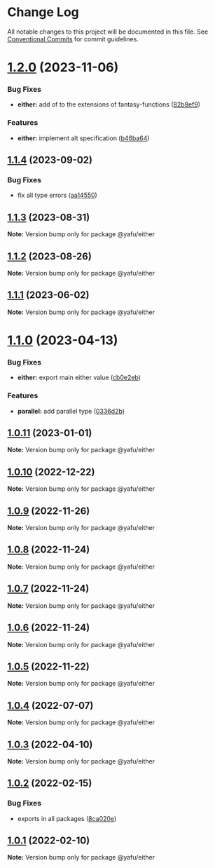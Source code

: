# Change Log

All notable changes to this project will be documented in this file.
See [Conventional Commits](https://conventionalcommits.org) for commit guidelines.

# [1.2.0](https://github.com/TheLudd/yafu-mono/compare/@yafu/either@1.1.4...@yafu/either@1.2.0) (2023-11-06)

### Bug Fixes

- **either:** add of to the extensions of fantasy-functions ([82b8ef9](https://github.com/TheLudd/yafu-mono/commit/82b8ef9b0c1a462b78239c156c854577bdadef4b))

### Features

- **either:** implement alt specification ([b46ba64](https://github.com/TheLudd/yafu-mono/commit/b46ba641998cdbc179643bfa0ec123bffdd31ae7))

## [1.1.4](https://github.com/TheLudd/yafu-mono/compare/@yafu/either@1.1.3...@yafu/either@1.1.4) (2023-09-02)

### Bug Fixes

- fix all type errors ([aa14550](https://github.com/TheLudd/yafu-mono/commit/aa14550f3c1b5ee1e0c2bb9df996792d8da87214))

## [1.1.3](https://github.com/TheLudd/yafu-mono/compare/@yafu/either@1.1.2...@yafu/either@1.1.3) (2023-08-31)

**Note:** Version bump only for package @yafu/either

## [1.1.2](https://github.com/TheLudd/yafu-mono/compare/@yafu/either@1.1.1...@yafu/either@1.1.2) (2023-08-26)

**Note:** Version bump only for package @yafu/either

## [1.1.1](https://github.com/TheLudd/yafu-mono/compare/@yafu/either@1.1.0...@yafu/either@1.1.1) (2023-06-02)

**Note:** Version bump only for package @yafu/either

# [1.1.0](https://github.com/TheLudd/yafu-mono/compare/@yafu/either@1.0.11...@yafu/either@1.1.0) (2023-04-13)

### Bug Fixes

- **either:** export main either value ([cb0e2eb](https://github.com/TheLudd/yafu-mono/commit/cb0e2ebfe2533e62e2af175dea7804256b1e775a))

### Features

- **parallel:** add parallel type ([0336d2b](https://github.com/TheLudd/yafu-mono/commit/0336d2b6ad60a6c2948d88b8efdf412da3d3ee0f))

## [1.0.11](https://github.com/TheLudd/yafu-mono/compare/@yafu/either@1.0.10...@yafu/either@1.0.11) (2023-01-01)

**Note:** Version bump only for package @yafu/either

## [1.0.10](https://github.com/TheLudd/yafu-mono/compare/@yafu/either@1.0.9...@yafu/either@1.0.10) (2022-12-22)

**Note:** Version bump only for package @yafu/either

## [1.0.9](https://github.com/TheLudd/yafu-mono/compare/@yafu/either@1.0.8...@yafu/either@1.0.9) (2022-11-26)

**Note:** Version bump only for package @yafu/either

## [1.0.8](https://github.com/TheLudd/yafu-mono/compare/@yafu/either@1.0.7...@yafu/either@1.0.8) (2022-11-24)

**Note:** Version bump only for package @yafu/either

## [1.0.7](https://github.com/TheLudd/yafu-mono/compare/@yafu/either@1.0.6...@yafu/either@1.0.7) (2022-11-24)

**Note:** Version bump only for package @yafu/either

## [1.0.6](https://github.com/TheLudd/yafu-mono/compare/@yafu/either@1.0.5...@yafu/either@1.0.6) (2022-11-24)

**Note:** Version bump only for package @yafu/either

## [1.0.5](https://github.com/TheLudd/yafu-mono/compare/@yafu/either@1.0.4...@yafu/either@1.0.5) (2022-11-22)

**Note:** Version bump only for package @yafu/either

## [1.0.4](https://github.com/TheLudd/yafu-mono/compare/@yafu/either@1.0.3...@yafu/either@1.0.4) (2022-07-07)

**Note:** Version bump only for package @yafu/either

## [1.0.3](https://github.com/TheLudd/yafu-mono/compare/@yafu/either@1.0.2...@yafu/either@1.0.3) (2022-04-10)

**Note:** Version bump only for package @yafu/either

## [1.0.2](https://github.com/TheLudd/yafu-mono/compare/@yafu/either@1.0.1...@yafu/either@1.0.2) (2022-02-15)

### Bug Fixes

- exports in all packages ([8ca020e](https://github.com/TheLudd/yafu-mono/commit/8ca020e4e8e41d0500610936e5cae34114d752dd))

## [1.0.1](https://github.com/TheLudd/yafu-mono/compare/@yafu/either@1.0.0...@yafu/either@1.0.1) (2022-02-10)

**Note:** Version bump only for package @yafu/either
